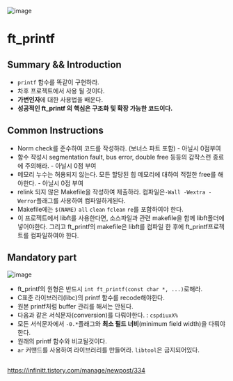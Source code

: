 
![image](https://user-images.githubusercontent.com/46234386/121765984-c3bf8a00-cb89-11eb-83b2-85efcc5e993c.png)



# ft_printf

## Summary && Introduction

-   `printf` 함수를 똑같이 구현하라.
-   차후 프로젝트에서 사용 될 것이다.
-   **가변인자**에 대한 사용법을 배운다.
-   **성공적인 ft\_printf 의 핵심은 구조화 및 확장 가능한 코드이다.**

## Common Instructions

-   Norm check를 준수하여 코드를 작성하라. (보너스 파트 포함) - 아닐시 0점부여
-   함수 작성시 segmentation fault, bus error, double free 등등의 갑작스런 종료에 주의해라. - 아닐시 0점 부여
-   메모리 누수는 허용되지 않는다. 모든 할당된 힙 메모리에 대하여 적절한 free를 해야한다. - 아닐시 0점 부여
-   relink 되지 않은 Makefile을 작성하여 제출하라. 컴파일은`-Wall -Wextra -Werror`플래그를 사용하여 컴파일하게된다.
-   Makefile에는 `$(NAME)` `all` `clean` `fclean` `re`를 포함하여야 한다.
-   이 프로젝트에서 libft를 사용한다면, 소스파일과 관련 makefile을 함께 libft폴더에 넣어야한다. 그리고 ft\_printf의 makefile은 libft를 컴파일 한 후에 ft\_printf프로젝트를 컴파일하여야 한다.

## Mandatory part

![image](https://user-images.githubusercontent.com/46234386/121765990-d89c1d80-cb89-11eb-854e-d5730de19120.png)



-   ft\_printf의 원형은 반드시 `int ft_printf(const char *, ...)`로해라.
-   C표준 라이브러리(libc)의 printf 함수를 recode해야한다.
-   원본 printf처럼 buffer 관리를 해서는 안된다.
-   다음과 같은 서식문자(conversion)를 다뤄야한다. : `cspdiuxX%`
-   모든 서식문자에서 `-0.*`플래그와 **최소 필드 너비**(minimum field width)을 다뤄야한다.
-   원래의 printf 함수와 비교될것이다.
-   `ar` 커맨드를 사용하여 라이브러리를 만들어라. `libtool`은 금지되어있다.

##   


https://infinitt.tistory.com/manage/newpost/334
